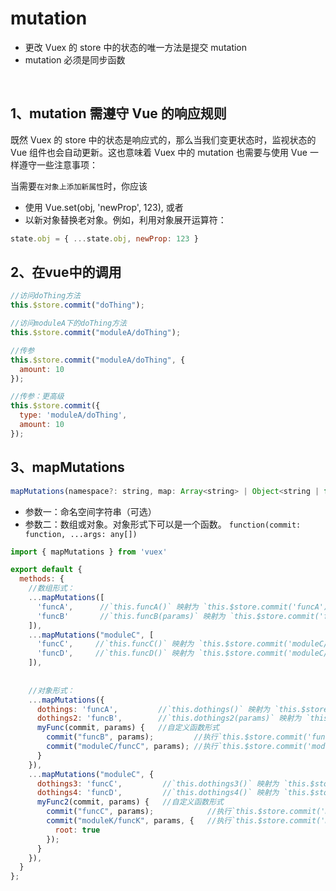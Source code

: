 # mutation
- 更改 Vuex 的 store 中的状态的唯一方法是提交 mutation
- mutation 必须是同步函数

<br>

## 1、mutation 需遵守 Vue 的响应规则
既然 Vuex 的 store 中的状态是响应式的，那么当我们变更状态时，监视状态的 Vue 组件也会自动更新。这也意味着 Vuex 中的 mutation 也需要与使用 Vue 一样遵守一些注意事项：

当需要`在对象上添加新属性`时，你应该

- 使用 Vue.set(obj, 'newProp', 123), 或者
- 以新对象替换老对象。例如，利用对象展开运算符：
```js
state.obj = { ...state.obj, newProp: 123 }
```


## 2、在vue中的调用
```js
//访问doThing方法
this.$store.commit("doThing");

//访问moduleA下的doThing方法
this.$store.commit("moduleA/doThing");

//传参
this.$store.commit("moduleA/doThing", {
  amount: 10
});

//传参：更高级
this.$store.commit({
  type: 'moduleA/doThing',
  amount: 10
});
```

## 3、mapMutations

```js
mapMutations(namespace?: string, map: Array<string> | Object<string | function>): Object
```
- 参数一：命名空间字符串（可选）
- 参数二：数组或对象。对象形式下可以是一个函数。 `function(commit: function, ...args: any[])`

```js
import { mapMutations } from 'vuex'

export default {
  methods: {
    //数组形式：
    ...mapMutations([
      'funcA',      //`this.funcA()` 映射为 `this.$store.commit('funcA')`
      'funcB'       //`this.funcB(params)` 映射为 `this.$store.commit('funcB', params)` (载荷形式)
    ]),
    ...mapMutations("moduleC", [
      'funcC',     //`this.funcC()` 映射为 `this.$store.commit('moduleC/funcC')`
      'funcD',     //`this.funcD()` 映射为 `this.$store.commit('moduleC/funcD', params)` (载荷形式)
    ]),
    
    
    //对象形式：
    ...mapMutations({
      dothings: 'funcA',         //`this.dothings()` 映射为 `this.$store.commit('funcA')`,
      dothings2: 'funcB',        //`this.dothings2(params)` 映射为 `this.$store.commit('funcB', params)`  (载荷形式)
      myFunc(commit, params) {   //自定义函数形式 
        commit("funcB", params);         //执行`this.$store.commit('funcB', params)`
        commit("moduleC/funcC", params); //执行`this.$store.commit('moduleC/funcC', params)`
      }
    }),
    ...mapMutations("moduleC", {
      dothings3: 'funcC',         //`this.dothings3()` 映射为 `this.$store.commit('moduleC/funcC')`
      dothings4: 'funcD',         //`this.dothings4()` 映射为 `this.$store.commit('moduleC/funcD', params)` (载荷形式)
      myFunc2(commit, params) {   //自定义函数形式 
        commit("funcC", params);            //执行`this.$store.commit('moduleC/funcC')`
        commit("moduleK/funcK", params, {   //执行`this.$store.commit('moduleK/funcK')`
          root: true
        });
      }
    }),
  }
};
```
